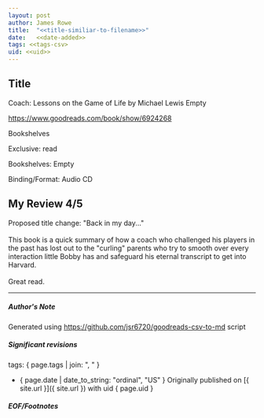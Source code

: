 ```yaml
---
layout: post
author: James Rowe
title:  "<<title-similiar-to-filename>>"
date:   <<date-added>>
tags: <<tags-csv>
uid: <<uid>>
---
```


<!-- highly dependent on how you personally use jekyll templates, and how you want this to show up -->

## Title

Coach: Lessons on the Game of Life by Michael   Lewis
Empty 

https://www.goodreads.com/book/show/6924268

Bookshelves

Exclusive: read

Bookshelves: Empty

Binding/Format: Audio CD

## My Review 4/5

Proposed title change: "Back in my day..."<br/><br/>This book is a quick summary of how a coach who challenged his players in the past has lost out to the "curling" parents who try to smooth over every interaction little Bobby has and safeguard his eternal transcript to get into Harvard.<br/><br/>Great read.

---

##### Author's Note

Generated using https://github.com/jsr6720/goodreads-csv-to-md script

##### Significant revisions

tags: { page.tags | join: ", " } <!-- todo move this somewhere -->

- { page.date | date_to_string: "ordinal", "US" } Originally published on [{ site.url }]({ site.url }) with uid { page.uid }

##### EOF/Footnotes
